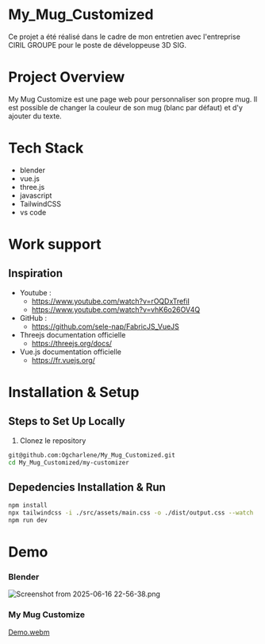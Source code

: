 # My_Mug_Customized

Ce projet a été réalisé dans le cadre de mon entretien avec l'entreprise CIRIL GROUPE pour le poste de développeuse 3D SIG.

# Project Overview

My Mug Customize est une page web pour personnaliser son propre mug. 
Il est possible de changer la couleur de son mug (blanc par défaut) et d'y ajouter du texte.

# Tech Stack

- blender
- vue.js
- three.js
- javascript
- TailwindCSS
- vs code

# Work support

## Inspiration

- Youtube :
  - https://www.youtube.com/watch?v=rOQDxTrefiI
  - https://www.youtube.com/watch?v=vhK6o26OV4Q
- GitHub :
  - https://github.com/sele-nap/FabricJS_VueJS
- Threejs documentation officielle
  - https://threejs.org/docs/
- Vue.js documentation officielle
  - https://fr.vuejs.org/
 
# Installation & Setup

## Steps to Set Up Locally

1. Clonez le repository
```bash
git@github.com:Ogcharlene/My_Mug_Customized.git
cd My_Mug_Customized/my-customizer
```

## Depedencies Installation & Run
```bash
npm install
npx tailwindcss -i ./src/assets/main.css -o ./dist/output.css --watch
npm run dev
```

# Demo

### Blender 
![Screenshot from 2025-06-16 22-56-38.png](attachment:3ee9537b-9a01-4f82-aa7a-ee6cc4a3ef49:Screenshot_from_2025-06-16_22-56-38.png)

### My Mug Customize
[Demo.webm](https://github.com/user-attachments/assets/9469577e-513f-43eb-b73a-f5b07f6894e9)




